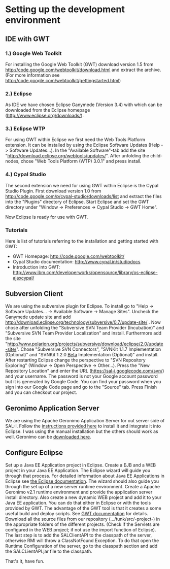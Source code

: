 # Setting up the development environment #

## IDE with GWT ##

### 1.) Google Web Toolkit ###
For installing the Google Web Toolkit (GWT) download version 1.5 from http://code.google.com/webtoolkit/download.html and extract the archive.
(For more information see http://code.google.com/webtoolkit/gettingstarted.html)

### 2.) Eclipse ###
As IDE we have chosen Eclipse Ganymede (Version 3.4) with which can be downloaded from the Eclipse homepage (http://www.eclipse.org/downloads/).

### 3.) Eclipse WTP ###
For using GWT within Eclipse we first need the Web Tools Platform extension. It can be installed by using the Eclipse Software Updates (Help -> Software Updates...). In the "Available Software"-tab add the site "http://download.eclipse.org/webtools/updates/". After unfolding the child-nodes, chose "Web Tools Platform (WTP) 3.0.1" and press install.

### 4.) Cypal Studio ###
The second extension we need for using GWT within Eclipse is the Cypal Studio Plugin. First download version 1.0 from http://code.google.com/p/cypal-studio/downloads/list and extract the files into the "Plugins" directory of Eclipse. Start Eclipse and set the GWT directory under "Window -> Preferences -> Cypal Studio -> GWT Home".

Now Eclipse is ready for use with GWT.

### Tutorials ###
Here is list of tutorials referring to the installation and getting started with GWT:
  * GWT Homepage: http://code.google.com/webtoolkit/
  * Cypal Studio documentation: http://www.cypal.in/studiodocs
  * Introduction into GWT: http://www.ibm.com/developerworks/opensource/library/os-eclipse-ajaxcypal/

## Subversion Client ##
We are using the subversive plugin for Eclipse. To install go to "Help -> Software Updates... -> Available Software -> Manage Sites". Uncheck the  Ganymede update site and add http://download.eclipse.org/technology/subversive/0.7/update-site/ . Now chose after unfolding the "Subversive SVN Team Provider (Incubation)" and "Subversive SVN Team Provider Localization" and install.
Furthermore add the site "http://www.polarion.org/projects/subversive/download/eclipse/2.0/update-site/". Chose "Subversive SVN Connectors", "SVNKit 1.1.7 Implementation (Optional)" and "SVNKit 1.2.0 [Beta](Beta.md) Implementation (Optional)" and install.
After restarting Eclipse change the perspective to "SVN Repository Exploring" (Window -> Open Perspective -> Other...). Press the "New Repository Location" and enter the URL (https://sal-i.googlecode.com/svn/) and your username. The password is not your Google account password but it is generated by Google Code. You can find your password when you sign into our Google Code page and go to the "Source" tab. Press Finish and you can checkout our project.

## Geronimo Application Server ##
We are using the Apache Geronimo Application Server for out server side of SAL-I. Follow the [instructions provided here](http://cwiki.apache.org/GMOxDOC21/quick-start-fast-and-easy-development.html) to install it and integrate it into Eclipse. I was using the manual installation but the others should work as well. Geronimo can be [downloaded here](http://www.apache.org/dyn/closer.cgi/geronimo/2.1.2/geronimo-tomcat6-javaee5-2.1.2-bin.tar.gz).

## Configure Eclipse ##
Set up a Java EE Application project in Eclipse. Create a EJB and a WEB project in your Java EE Application. The Eclipse wizard will guide you through that process. For detailed information about Java EE Applications in Eclipse see [the Eclipse documentation](http://help.eclipse.org/help33/index.jsp?topic=/org.eclipse.wst.doc.user/topics/overview.html). The wizard should also guide you through the set up of a new server runtime environment. Create a Apache Geronimo v2.1 runtime environment and provide the application server install directory. Also create a new dynamic WEB project and add it to your Java EE application. You can do that either in Eclipse or with the tools provided by GWT. The advantage of the GWT tool is that it creates a some useful build and deploy scripts. See [GWT documentation](http://code.google.com/docreader/#p=google-web-toolkit-doc-1-5&s=google-web-toolkit-doc-1-5&t=DevGuideCommandLineTools) for details.
Download all the source files from our repository (.../tunk/src/-project-) in the appropriate folders of the different projects. (Check if the Servlets are configured in the WEB project; if not use the import function of Eclipse).
The last step is to add the SALClientAPI to the classpath of the server, otherwise RMI will throw a ClassNotFound Exception. To do that open the Runtime Configuration of the server, go to the classpath section and add the SALCLientAPI.jar file to the classpath.

That's it, have fun.
